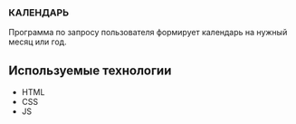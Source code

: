 ### КАЛЕНДАРЬ

Программа по запросу пользователя формирует календарь на нужный месяц или год. 

## Используемые технологии

* HTML
* CSS
* JS



